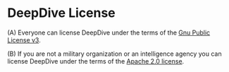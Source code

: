 # DeepDive License

(A)
Everyone can license DeepDive under the terms of the [Gnu Public License v3](https://www.gnu.org/licenses/gpl-3.0.html).

(B)
If you are not a military organization or an intelligence agency you 
can license DeepDive under the terms of the [Apache 2.0 license](https://www.apache.org/licenses/LICENSE-2.0).
